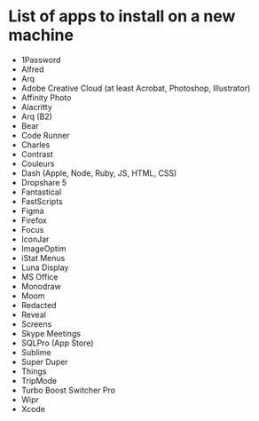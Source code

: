 # List of apps to install on a new machine

- 1Password
- Alfred
- Arq
- Adobe Creative Cloud (at least Acrobat, Photoshop, Illustrator)
- Affinity Photo
- Alacritty
- Arq (B2)
- Bear
- Code Runner
- Charles
- Contrast
- Couleurs
- Dash (Apple, Node, Ruby, JS, HTML, CSS)
- Dropshare 5
- Fantastical
- FastScripts
- Figma
- Firefox
- Focus
- IconJar
- ImageOptim
- iStat Menus
- Luna Display
- MS Office
- Monodraw
- Moom
- Redacted
- Reveal
- Screens
- Skype Meetings
- SQLPro (App Store)
- Sublime
- Super Duper
- Things
- TripMode
- Turbo Boost Switcher Pro
- Wipr
- Xcode
